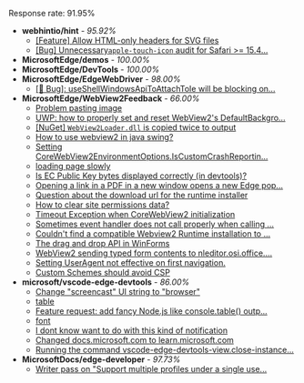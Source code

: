 Response rate: 91.95%

* **webhintio/hint** - _95.92%_
  * [[Feature] Allow HTML-only headers for SVG files](https://github.com/webhintio/hint/issues/5281)
  * [[Bug] Unnecessary`apple-touch-icon` audit for Safari >= 15.4...](https://github.com/webhintio/hint/issues/5256)
* **MicrosoftEdge/demos** - _100.00%_
* **MicrosoftEdge/DevTools** - _100.00%_
* **MicrosoftEdge/EdgeWebDriver** - _98.00%_
  * [[🐛 Bug]: useShellWindowsApiToAttachToIe will be blocking on...](https://github.com/MicrosoftEdge/EdgeWebDriver/issues/34)
* **MicrosoftEdge/WebView2Feedback** - _66.00%_
  * [Problem pasting image](https://github.com/MicrosoftEdge/WebView2Feedback/issues/2900)
  * [UWP: how to properly set and reset WebView2's DefaultBackgro...](https://github.com/MicrosoftEdge/WebView2Feedback/issues/2899)
  * [[NuGet] `WebView2Loader.dll` is copied twice to output](https://github.com/MicrosoftEdge/WebView2Feedback/issues/2898)
  * [How to use webview2 in java swing?](https://github.com/MicrosoftEdge/WebView2Feedback/issues/2897)
  * [Setting CoreWebView2EnvironmentOptions.IsCustomCrashReportin...](https://github.com/MicrosoftEdge/WebView2Feedback/issues/2895)
  * [loading  page slowly](https://github.com/MicrosoftEdge/WebView2Feedback/issues/2893)
  * [Is EC Public Key bytes displayed correctly (in devtools)?](https://github.com/MicrosoftEdge/WebView2Feedback/issues/2883)
  * [Opening a link in a PDF in a new window opens a new Edge pop...](https://github.com/MicrosoftEdge/WebView2Feedback/issues/2848)
  * [Question about the download url for the runtime installer](https://github.com/MicrosoftEdge/WebView2Feedback/issues/2891)
  * [How to clear site permissions data?](https://github.com/MicrosoftEdge/WebView2Feedback/issues/2889)
  * [Timeout Exception when CoreWebView2 initialization](https://github.com/MicrosoftEdge/WebView2Feedback/issues/2888)
  * [Sometimes event handler does not call properly when calling ...](https://github.com/MicrosoftEdge/WebView2Feedback/issues/2885)
  * [Couldn't find a compatible Webview2 Runtime installation to ...](https://github.com/MicrosoftEdge/WebView2Feedback/issues/2884)
  * [The drag and drop API in WinForms](https://github.com/MicrosoftEdge/WebView2Feedback/issues/2873)
  * [WebView2 sending typed form contents to nleditor.osi.office....](https://github.com/MicrosoftEdge/WebView2Feedback/issues/2865)
  * [Setting UserAgent not effective on first navigation.](https://github.com/MicrosoftEdge/WebView2Feedback/issues/2862)
  * [Custom Schemes should avoid CSP](https://github.com/MicrosoftEdge/WebView2Feedback/issues/2850)
* **microsoft/vscode-edge-devtools** - _86.00%_
  * [Change "screencast" UI string to "browser"](https://github.com/microsoft/vscode-edge-devtools/issues/1235)
  * [table](https://github.com/microsoft/vscode-edge-devtools/issues/1234)
  * [Feature request: add fancy Node.js like console.table() outp...](https://github.com/microsoft/vscode-edge-devtools/issues/1233)
  * [font](https://github.com/microsoft/vscode-edge-devtools/issues/1232)
  * [I dont know want to do with this kind of notification ](https://github.com/microsoft/vscode-edge-devtools/issues/1231)
  * [Changed docs.microsoft.com to learn.microsoft.com](https://github.com/microsoft/vscode-edge-devtools/pull/1230)
  * [Running the command vscode-edge-devtools-view.close-instance...](https://github.com/microsoft/vscode-edge-devtools/issues/1188)
* **MicrosoftDocs/edge-developer** - _97.73%_
  * [Writer pass on "Support multiple profiles under a single use...](https://github.com/MicrosoftDocs/edge-developer/pull/2260)